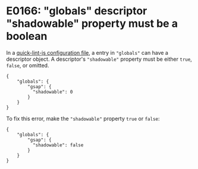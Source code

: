 # E0166: "globals" descriptor "shadowable" property must be a boolean

In a [quick-lint-js configuration file][], a entry in `"globals"` can have a
descriptor object. A descriptor's `"shadowable"` property must be either `true`,
`false`, or omitted.

```quick-lint-js.config
{
    "globals": {
        "gsap": {
          "shadowable": 0
        }
    }
}
```

To fix this error, make the `"shadowable"` property `true` or `false`:

```quick-lint-js.config
{
    "globals": {
        "gsap": {
          "shadowable": false
        }
    }
}
```

[quick-lint-js configuration file]: https://quick-lint-js.com/config/
